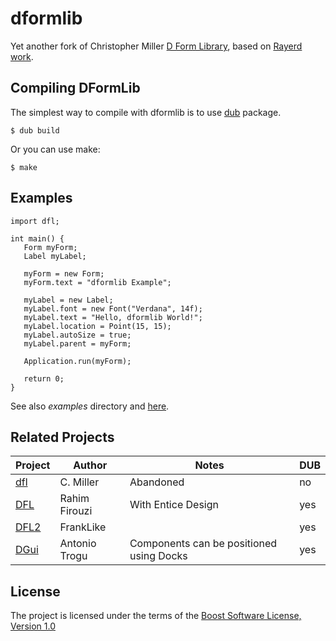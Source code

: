 # dformlib
Yet another fork of Christopher Miller [D Form Library](http://www.dprogramming.com/), based on [Rayerd work](https://github.com/Rayerd/dfl).




## Compiling DFormLib

The simplest way to compile with dformlib is to use [dub](http://code.dlang.org/) package.

```
$ dub build
```

Or you can use make:
```
$ make
```

## Examples

```
import dfl;

int main() {
   Form myForm;
   Label myLabel;

   myForm = new Form;
   myForm.text = "dformlib Example";

   myLabel = new Label;
   myLabel.font = new Font("Verdana", 14f);
   myLabel.text = "Hello, dformlib World!";
   myLabel.location = Point(15, 15);
   myLabel.autoSize = true;
   myLabel.parent = myForm;

   Application.run(myForm);

   return 0;
}
```

See also _examples_ directory and [here](https://github.com/SeijiFujita/dfl-examples-d2).

## Related Projects

| Project                                          | Author        | Notes                                    | DUB |
| -----------------------------                    | -------       | -------                                  | --- |
| [dfl](http://wiki.dprogramming.com/Dfl/HomePage) | C. Miller     | Abandoned                                | no  |
| [DFL](https://github.com/rahim14/DFL)            | Rahim Firouzi | With Entice Design                       | yes |
| [DFL2](https://github.com/FrankLIKE/dfl2)        | FrankLike     |                                          | yes |
| [DGui](https://bitbucket.org/dgui/dgui)          | Antonio Trogu | Components can be positioned using Docks | yes |


## License

The project is licensed under the terms of the [Boost Software License, Version 1.0](http://www.boost.org/LICENSE_1_0.txt)
